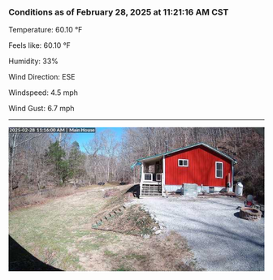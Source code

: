 ### Conditions as of February 28, 2025 at 11:21:16 AM CST 

Temperature: 60.10 &deg;F

Feels like: 60.10 &deg;F

Humidity: 33%

Wind Direction: ESE

Windspeed: 4.5 mph

Wind Gust: 6.7 mph

---

<img src="./images/latest.jpeg"/>

